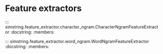 # Feature extractors


::: simstring.feature_extractor.character_ngram.CharacterNgramFeatureExtractor
    :docstring:
    :members:

::: simstring.feature_extractor.word_ngram.WordNgramFeatureExtractor
    :docstring:
    :members:

<!-- ::: simstring.feature_extractor.MecabNgramFeatureExtractor
    :docstring:
    :members: -->
